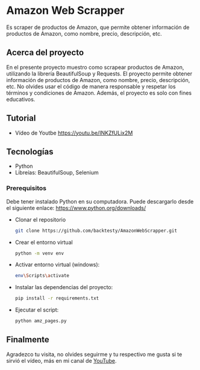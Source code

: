 # Amazon Web Scrapper
Es scraper de productos de Amazon, que permite obtener información de productos de Amazon, como nombre, precio, descripción, etc.

<!-- ABOUT THE PROJECT -->
## Acerca del proyecto

En el presente proyecto muestro como scrapear productos de Amazon, utilizando la librería BeautifulSoup y Requests. El proyecto permite obtener información de productos de Amazon, como nombre, precio, descripción, etc. No olvides usar el código de manera responsable y respetar los términos y condiciones de Amazon. Además, el proyecto es solo con fines educativos.

## Tutorial
* Vídeo de Youtbe <a href="https://youtu.be/INKZfULix2M">https://youtu.be/INKZfULix2M</a>
 
<!-- GETTING STARTED -->
## Tecnologías

* Python
* Libreías: BeautifulSoup, Selenium


### Prerequisitos

Debe tener instalado Python en su computadora. Puede descargarlo desde el siguiente enlace: <a href="https://www.python.org/downloads/">https://www.python.org/downloads/</a>

* Clonar el repositorio
  ```sh
  git clone https://github.com/backtesty/AmazonWebScrapper.git
  ```

* Crear el entorno virtual
  ```sh
  python -m venv env
  ```
* Activar entorno virtual (windows):
  ```sh
  env\Scripts\activate
  ```
* Instalar las dependencias del proyecto:
  ```sh
  pip install -r requirements.txt
  ```
* Ejecutar el script:
  ```sh
  python amz_pages.py
  ```

## Finalmente

Agradezco tu visita, no olvides seguirme y tu respectivo me gusta si te sirvió el vídeo, más en mi canal de <a href="https://www.youtube.com/channel/UCxGqlLmQXjFjkrnSRLa7B7g">YouTube</a>.
